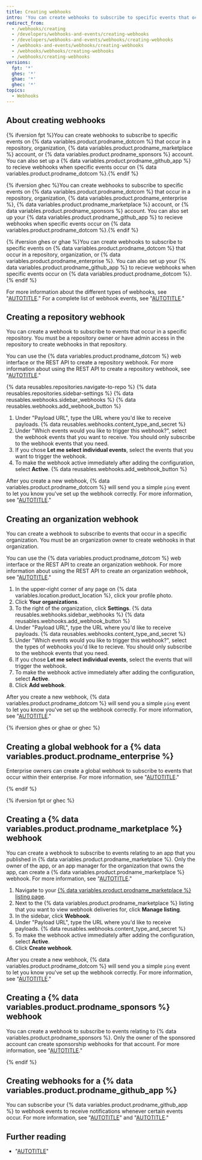 ```yaml
---
title: Creating webhooks
intro: 'You can create webhooks to subscribe to specific events that occur on {% data variables.product.prodname_dotcom %}.'
redirect_from:
  - /webhooks/creating
  - /developers/webhooks-and-events/creating-webhooks
  - /developers/webhooks-and-events/webhooks/creating-webhooks
  - /webhooks-and-events/webhooks/creating-webhooks
  - /webhooks/webhooks/creating-webhooks
  - /webhooks/creating-webhooks
versions:
  fpt: '*'
  ghes: '*'
  ghae: '*'
  ghec: '*'
topics:
  - Webhooks
---
```


## About creating webhooks

{% ifversion fpt %}You can create webhooks to subscribe to specific events on {% data variables.product.prodname_dotcom %} that occur in a repository, organization, {% data variables.product.prodname_marketplace %} account, or {% data variables.product.prodname_sponsors %} account. You can also set up a {% data variables.product.prodname_github_app %} to recieve webhooks when specific events occur on {% data variables.product.prodname_dotcom %}.{% endif %}

{% ifversion ghec %}You can create webhooks to subscribe to specific events on {% data variables.product.prodname_dotcom %} that occur in a repository, organization, {% data variables.product.prodname_enterprise %}, {% data variables.product.prodname_marketplace %} account, or {% data variables.product.prodname_sponsors %} account. You can also set up your {% data variables.product.prodname_github_app %} to recieve webhooks when specific events occur on {% data variables.product.prodname_dotcom %}.{% endif %}

{% ifversion ghes or ghae %}You can create webhooks to subscribe to specific events on {% data variables.product.prodname_dotcom %} that occur in a repository, organization, or {% data variables.product.prodname_enterprise %}. You can also set up your {% data variables.product.prodname_github_app %} to recieve webhooks when specific events occur on {% data variables.product.prodname_dotcom %}.{% endif %}

For more information about the different types of webhooks, see "[AUTOTITLE](/webhooks/about-webhooks)." For a complete list of webhook events, see "[AUTOTITLE](/webhooks/webhook-events-and-payloads)."

## Creating a repository webhook

You can create a webhook to subscribe to events that occur in a specific repository. You must be a repository owner or have admin access in the repository to create webhooks in that repository.

You can use the {% data variables.product.prodname_dotcom %} web interface or the REST API to create a repository webhook. For more information about using the REST API to create a repository webhook, see "[AUTOTITLE](/rest/webhooks/repos#create-a-repository-webhook)."

{% data reusables.repositories.navigate-to-repo %}
{% data reusables.repositories.sidebar-settings %}
{% data reusables.webhooks.sidebar_webhooks %}
{% data reusables.webhooks.add_webhook_button %}
1. Under "Payload URL", type the URL where you'd like to receive payloads.
{% data reusables.webhooks.content_type_and_secret %}
1. Under "Which events would you like to trigger this webhook?", select the webhook events that you want to receive. You should only subscribe to the webhook events that you need.
1. If you chose **Let me select individual events**, select the events that you want to trigger the webhook.
1. To make the webhook active immediately after adding the configuration, select **Active**.
{% data reusables.webhooks.add_webhook_button %}

After you create a new webhook, {% data variables.product.prodname_dotcom %} will send you a simple `ping` event to let you know you've set up the webhook correctly. For more information, see "[AUTOTITLE](/webhooks/webhook-events-and-payloads#ping)."

## Creating an organization webhook

You can create a webhook to subscribe to events that occur in a specific organization. You must be an organization owner to create webhooks in that organization.

You can use the {% data variables.product.prodname_dotcom %} web interface or the REST API to create an organization webhook. For more information about using the REST API to create an organization webhook, see "[AUTOTITLE](/rest/orgs/webhooks#create-an-organization-webhook)."

1. In the upper-right corner of any page on {% data variables.location.product_location %}, click your profile photo.
1. Click **Your organizations**.
1. To the right of the organization, click **Settings**.
{% data reusables.webhooks.sidebar_webhooks %}
{% data reusables.webhooks.add_webhook_button %}
1. Under "Payload URL", type the URL where you'd like to receive payloads.
{% data reusables.webhooks.content_type_and_secret %}
1. Under "Which events would you like to trigger this webhook?", select the types of webhooks you'd like to recieve. You should only subscribe to the webhook events that you need.
1. If you chose **Let me select individual events**, select the events that will trigger the webhook.
1. To make the webhook active immediately after adding the configuration, select **Active**.
1. Click **Add webhook**.

After you create a new webhook, {% data variables.product.prodname_dotcom %} will send you a simple `ping` event to let you know you've set up the webhook correctly. For more information, see "[AUTOTITLE](/webhooks/webhook-events-and-payloads#ping)."

{% ifversion ghes or ghae or ghec %}

## Creating a global webhook for a {% data variables.product.prodname_enterprise %}

Enterprise owners can create a global webhook to subscribe to events that occur within their enterprise. For more information, see "[AUTOTITLE](/admin/monitoring-activity-in-your-enterprise/exploring-user-activity-in-your-enterprise/managing-global-webhooks)."

{% endif %}

{% ifversion fpt or ghec %}

## Creating a {% data variables.product.prodname_marketplace %} webhook

You can create a webhook to subscribe to events relating to an app that you published in {% data variables.product.prodname_marketplace %}. Only the owner of the app, or an app manager for the organization that owns the app, can create a {% data variables.product.prodname_marketplace %} webhook. For more information, see "[AUTOTITLE](/apps/publishing-apps-to-github-marketplace/using-the-github-marketplace-api-in-your-app/webhook-events-for-the-github-marketplace-api)."

1. Navigate to your [{% data variables.product.prodname_marketplace %} listing page](https://github.com/marketplace/manage).
1. Next to the {% data variables.product.prodname_marketplace %} listing that you want to view webhook deliveries for, click **Manage listing**.
1. In the sidebar, click **Webhook**.
1. Under "Payload URL", type the URL where you'd like to receive payloads.
{% data reusables.webhooks.content_type_and_secret %}
1. To make the webhook active immediately after adding the configuration, select **Active**.
1. Click **Create webhook**.

After you create a new webhook, {% data variables.product.prodname_dotcom %} will send you a simple `ping` event to let you know you've set up the webhook correctly. For more information, see "[AUTOTITLE](/webhooks/webhook-events-and-payloads#ping)."

## Creating a {% data variables.product.prodname_sponsors %} webhook

You can create a webhook to subscribe to events relating to {% data variables.product.prodname_sponsors %}. Only the owner of the sponsored account can create sponsorship webhooks for that account. For more information, see "[AUTOTITLE](/sponsors/integrating-with-github-sponsors/configuring-webhooks-for-events-in-your-sponsored-account)."

{% endif %}

## Creating webhooks for a {% data variables.product.prodname_github_app %}

You can subscribe your {% data variables.product.prodname_github_app %} to webhook events to receive notifications whenever certain events occur. For more information, see "[AUTOTITLE](/apps/creating-github-apps/registering-a-github-app/registering-a-github-app)" and "[AUTOTITLE](/apps/creating-github-apps/registering-a-github-app/using-webhooks-with-github-apps)."

## Further reading

- "[AUTOTITLE](/webhooks/using-webhooks/handling-webhook-deliveries)"
